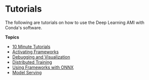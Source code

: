 # Tutorials<a name="tutorials"></a>

The following are tutorials on how to use the Deep Learning AMI with Conda's software\.

**Topics**
+ [10 Minute Tutorials](tutorial-10min.md)
+ [Activating Frameworks](activating.md)
+ [Debugging and Visualization](debugging-and-visualization.md)
+ [Distributed Training](distributed-training.md)
+ [Using Frameworks with ONNX](onnx.md)
+ [Model Serving](model-serving.md)